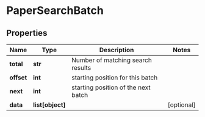 # PaperSearchBatch

## Properties
Name | Type | Description | Notes
------------ | ------------- | ------------- | -------------
**total** | **str** | Number of matching search results | 
**offset** | **int** | starting position for this batch | 
**next** | **int** | starting position of the next batch | 
**data** | **list[object]** |  | [optional] 




